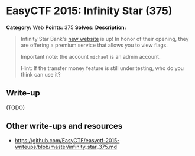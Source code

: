 # EasyCTF 2015: Infinity Star (375)

**Category:** Web
**Points:** 375
**Solves:** 
**Description:**

> Infinity Star Bank's [new website](http://web.easyctf.com:10206/) is up! In honor of their opening, they are offering a premium service that allows you to view flags.
> 
> 
> Important note: the account `michael` is an admin account.
> 
> 
> Hint: If the transfer money feature is still under testing, who do you think can use it?


## Write-up

(TODO)

## Other write-ups and resources

* <https://github.com/EasyCTF/easyctf-2015-writeups/blob/master/infinity_star_375.md>

